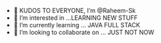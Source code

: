- 👋 KUDOS TO EVERYONE, I’m @Raheem-Sk
- 👀 I’m interested in ...LEARNING NEW STUFF
- 🌱 I’m currently learning ... JAVA FULL STACK
- 💞️ I’m looking to collaborate on ... JUST NOT NOW

<!---
Raheem-Sk/Raheem-Sk is a ✨ special ✨ repository because its `README.md` (this file) appears on your GitHub profile.
You can click the Preview link to take a look at your changes.
--->
